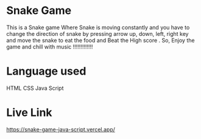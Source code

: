 # Snake Game 
This is a Snake game Where Snake is moving constantly and you have to change the direction of snake by pressing arrow up, down, left, right key and move the snake to eat the food and Beat the High score .
So, Enjoy the game and chill with music !!!!!!!!!!!!!


# Language used
HTML
CSS
Java Script 

# Live Link 
https://snake-game-java-script.vercel.app/